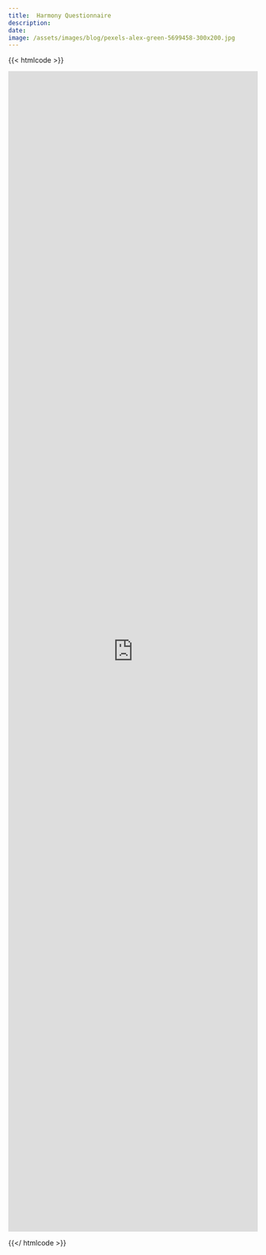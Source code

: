 ```yaml
---
title:  Harmony Questionnaire
description: 
date: 
image: /assets/images/blog/pexels-alex-green-5699458-300x200.jpg
---
```


{{< htmlcode >}}

<iframe loading="lazy" src="https://docs.google.com/forms/d/e/1FAIpQLScrT2_Ii_Dw1s02g_tgjR-8xp86r2ysJCBe1xSMAGvMnrSiAg/viewform?embedded=true" width="640" height="2342" frameborder="0" marginheight="0" marginwidth="0" style="box-sizing: inherit; border: 0px; font-size: 17px; font-style: normal; font-weight: 300; margin: 0px; outline: 0px; padding: 0px; vertical-align: baseline; max-width: 100%; color: rgb(58, 58, 58); font-family: Roboto, sans-serif; font-variant-ligatures: normal; font-variant-caps: normal; letter-spacing: normal; orphans: 2; text-align: start; text-indent: 0px; text-transform: none; widows: 2; word-spacing: 0px; -webkit-text-stroke-width: 0px; white-space: normal; background-color: rgb(255, 255, 255); text-decoration-thickness: initial; text-decoration-style: initial; text-decoration-color: initial;"></iframe>

{{</ htmlcode >}}